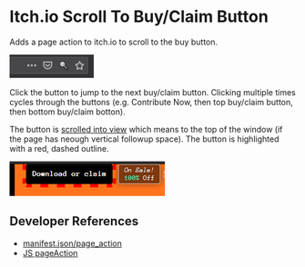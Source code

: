 # Itch.io Scroll To Buy/Claim Button

Adds a page action to itch.io to scroll to the buy button.

![page action screenshot](screenshots/page-action.png)

Click the button to jump to the next buy/claim button. Clicking multiple times cycles through the buttons (e.g. Contribute Now, then top buy/claim button, then bottom buy/claim botton).

The button is [scrolled into view](https://developer.mozilla.org/en-US/docs/Web/API/Element/scrollIntoView) which means to the top of the window (if the page has neough vertical followup space). The button is highlighted with a red, dashed outline.

![highlight screenshot](screenshots/highlight.png)

## Developer References

* [manifest.json/page_action](https://developer.mozilla.org/en-US/docs/Mozilla/Add-ons/WebExtensions/manifest.json/page_action)
* [JS pageAction](https://developer.mozilla.org/en-US/docs/Mozilla/Add-ons/WebExtensions/API/pageAction)
